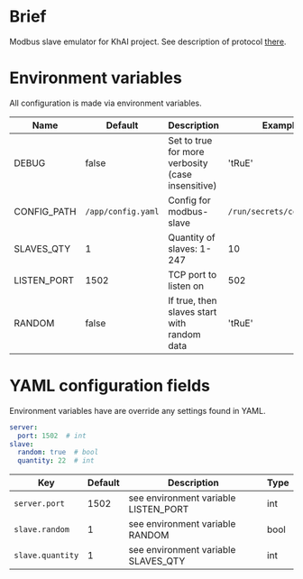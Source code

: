 # Brief

Modbus slave emulator for KhAI project.
See description of protocol [there](https://bit.ly/2AHnbHK).

# Environment variables
All configuration is made via environment variables.

| Name | Default | Description | Example |
| ---- | ------- | ----------- | ------- |
| DEBUG | false | Set to true for more verbosity (case insensitive) | 'tRuE' |
| CONFIG_PATH | `/app/config.yaml` | Config for modbus-slave | `/run/secrets/config.yml` |
| SLAVES_QTY | 1 | Quantity of slaves: 1-247 | 10 |
| LISTEN_PORT | 1502 | TCP port to listen on | 502 |
| RANDOM | false | If true, then slaves start with random data | 'tRuE' |

# YAML configuration fields
Environment variables have are override any settings found in YAML.
```yaml
server:
  port: 1502  # int
slave:
  random: true  # bool
  quantity: 22  # int
```

| Key | Default | Description | Type |
| ---- | ------- | ----------- | ------- |
| `server.port` | 1502 | see environment variable LISTEN_PORT | int |
| `slave.random` | 1 | see environment variable RANDOM | bool |
| `slave.quantity` | 1 | see environment variable SLAVES_QTY | int |
